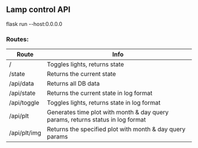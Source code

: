 ## Lamp control API

flask run --host:0.0.0.0

### Routes:

| Route | Info |
--- | ---
/ | Toggles lights, returns state
/state | Returns the current state
/api/data | Returns all DB data
/api/state | Returns the current state in log format
/api/toggle | Toggles lights, returns state in log format
/api/plt | Generates time plot with month & day query params, returns status in log format
/api/plt/img | Returns the specified plot with month & day query params